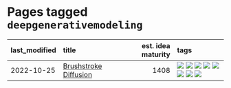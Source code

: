 # Pages tagged `deepgenerativemodeling`

|last_modified|title|est. idea maturity|tags
|:---|:---|---:|:---|
|2022-10-25|[Brushstroke Diffusion](../brushstroke-diffusion.md)|1408|[![](https://img.shields.io/badge/tag-artisticstyletransfer-2b1224)](../tags/artisticstyletransfer.md) [![](https://img.shields.io/badge/tag-creativity-869cae)](../tags/creativity.md) [![](https://img.shields.io/badge/tag-deepgenerativemodeling-3c7f53)](../tags/deepgenerativemodeling.md) [![](https://img.shields.io/badge/tag-experimental-4a3565)](../tags/experimental.md) [![](https://img.shields.io/badge/tag-imageprocessing-22d494)](../tags/imageprocessing.md) [![](https://img.shields.io/badge/tag-modeltraining-90446b)](../tags/modeltraining.md) [![](https://img.shields.io/badge/tag-painting-35d2ce)](../tags/painting.md) [![](https://img.shields.io/badge/tag-wip-6a156e)](../tags/wip.md)|